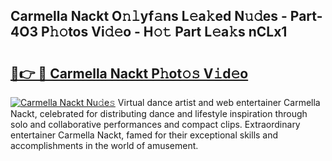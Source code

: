 ## Carmella Nackt O𝚗𝚕yf𝚊ns L𝚎a𝚔ed N𝚞𝚍es - Part-4O3 P𝚑𝚘tos Vi𝚍𝚎o - H𝚘𝚝 Part L𝚎a𝚔s nCLx1

# <h2><a href="http://kf8b36e.oniu.top/?m=Carmella+Nackt">🔗👉 🔴 Carmella Nackt P𝚑ot𝚘𝚜 V𝚒d𝚎o</a></h2>

[![Carmella Nackt Nu𝚍e𝚜](https://i.imgur.com/0qMVB7G.gif)](http://kf8b36e.oniu.top/?m=Carmella+Nackt)
Virtual dance artist and web entertainer Carmella Nackt, celebrated for distributing dance and lifestyle inspiration through solo and collaborative performances and compact clips. Extraordinary entertainer Carmella Nackt, famed for their exceptional skills and accomplishments in the world of amusement.  
